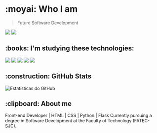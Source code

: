 
  <h1>:moyai: Who I am</h1>

  > Future Software Development

  
  <a href="https://www.instagram.com/maiconsso/"><img src='https://img.shields.io/badge/Instagram-E4405F?style=for-the-badge&logo=instagram&logoColor=white&color=black'/></a>
  <a href="https://www.linkedin.com/in/michael-ssouza/"><img src='https://img.shields.io/badge/LinkedIn-0077B5?style=for-the-badge&logo=linkedin&logoColor=white&color=000000'/> </a> 

  
  <h2>:books: I'm studying these technologies:</h2>

<div> 
  <img src="https://img.shields.io/badge/HTML-239120?style=for-the-badge&logo=html5&logoColor=white&color=000000"/>
  <img src="https://img.shields.io/badge/CSS-239120?&style=for-the-badge&logo=css3&logoColor=white&color=000000"/>  
  <img src="https://img.shields.io/badge/Flask-000000?style=for-the-badge&logo=flask&logoColor=white&color=000000"/>
  <img src="https://img.shields.io/badge/Python-3776AB?style=for-the-badge&logo=python&logoColor=white&color=000000"/>
  <a href="https://github.com/maiconsso"> <img src='https://img.shields.io/badge/GitHub-100000?style=for-the-badge&logo=github&logoColor=white&color=000000'/></a>
</div> 

  
  <h2>:construction: GitHub Stats</h2>
  <img src="https://github-readme-stats.vercel.app/api/top-langs/?username=maiconsso&layout=compact&theme=dark&hide=html" alt="Estatísticas do GitHub">
  

  <h2>:clipboard: About me</h2>
  <p>
    Front-end Developer | HTML | CSS | Python | Flask
    Currently pursuing a degree in Software Development at the Faculty of Technology (FATEC-SJC).
  </p>

